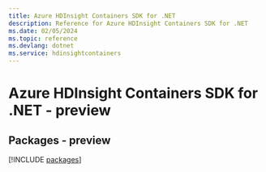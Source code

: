 ```yaml
---
title: Azure HDInsight Containers SDK for .NET
description: Reference for Azure HDInsight Containers SDK for .NET
ms.date: 02/05/2024
ms.topic: reference
ms.devlang: dotnet
ms.service: hdinsightcontainers
---
```

# Azure HDInsight Containers SDK for .NET - preview
## Packages - preview
[!INCLUDE [packages](hdinsight-containers-index.md)]